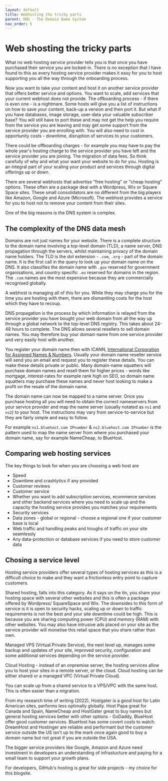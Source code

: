 ```yaml
---
layout: default
title: Webhosting the tricky parts
parent: DNS - The Domain Name System
nav_order: 5
---
```


# Web shosting the tricky parts

What no web hosting service provider tells you is that once you have purchased their service you are locked-in. There is no exception that I have found to this as every hosting service provider makes it easy for you to host supporting you all the way through the onboarding process.

Now you want to take your content and host it on another service provider that offers better service and options. You want to scale, add services that your current webhost does not provide. The offboarding process - if there is even one - is a nightmare. Some hosts will give you a list of instructions on how to save your content, back-up a version and then port it. But what if you have databases, image storage, user-data your valuable subscriber base? You will still have to port these and may not get the help you require from the service you are leaving and may get some support from the service provider you are enrolling with. You will also need to cost in opportunity costs - downtime, disruption of services to your customers.

There could be offboarding charges - for example you may have to pay the whole year's hosting charge to the service provider you have left and the service provider you are joining. The migration of data fees. So think carefully of why and what your want your website to do for you. Hosting is an integral part of your scaling your product and services through digital offerings up or down.

There are several webhosts that advertise "free hosting" or "cheap hosting" options. These often are a package deal with a Wordpress, Wix or Square Space sites. These small consolidators are no different from the big players like Amazon, Google and Azure (Microsoft). The webhost provides a service for you to host not to remove your content from their sites.

One of the big reasons is the DNS system is complex.

## The complexity of the DNS data mesh

Domains are not just names for your website. There is a complete structure to the domain name involving a top-level domain (TLD), a name server, DNS propagation through the servers, whilst maintaining privacy of the domain name holders. The TLD is the dot extension - `.com`, `.org` - part of the domain name. It is the first call in the query to look up your domain name on the DNS. It also classifies the domain name with `.gov` reserved for government organisations, and country specific `.eu` reserved for domains in the region. The `.com` names are the most expensive because they are commercially recognised globally.

A webhost is managing all of this for you. While they may charge you for the time you are hosting with them, there are dismantling costs for the host which they have to recoup.

DNS propagation is the process by which information is relayed from the service provider you have bought your web domain from all the way up through a global network to the top-level DNS registry. This takes about 24-48 hours to complete. The DNS allows several resellers to sell domain names. You may therefore buy your domain name from one service provider and very easily host with another.

You register your domain name then with ICANN, [International Corporation for Assigned Names & Numbers](https://lookup.icann.org/). Usually your domain name reseller service will send you an email and request you to register these details. You can make these details private or public. Many domain-name squatters will purchase domain names and resell them for higher prices - words like mortgage, interest-rates for example rank high on SEO, so domain name squatters may purchase these names and never host looking to make a profit on the resale of the domain name.

The domain name can now be mapped to a name server. Once you purchase hosting all you will need to obtain the correct nameservers from your service provider and map the name server (usually notated as `ns1` and `ns2`) to your host. The instructions may vary from service-to-service but they are fairly simple and easy to follow.

For example `ns1.bluehost.com IPnumber` & `ns2.bluehost.com IPnumber` is the pattern used to map the name server from where you purchased your domain name, say for example NameCheap, to BlueHost.

## Comparing web hosting services

The key things to look for when you are choosing a web host are

- Speed
- Downtime and crashlytics if any provided
- Customer reviews
- Customer service
- Whether you want to add subscription services, ecommerce services and other backend services where you need to scale up and the capacity the hosting service provides you matches your requirements
- Security services
- Data zones - global or regional - choose a regional one if your customer base is local
- Web traffic and handling peaks and troughs of traffic on your site seamlessly
- Any data-protection or database services if you need to store customer data

## Chosing a service level

Hosting service providers offer several types of hosting services as this is a difficult choice to make and they want a frictionless entry point to capture customers.

Shared hosting, falls into this category. As it says on the tin, you share your hosting space with several other websites and this is often a package offered by Wordpress/ SquareSpace and Wix. The downsides to this form of service is it is open to security hacks, scaling up or down to traffic requirements is not the best and your site downtime could be high. This is because you are sharing computing power (CPU) and memory (RAM) with other websites. You may also have intrusive ads placed on your site as the service provider will monetise this retail space that you share rather than own.

Managed VPS (Virtual Private Service), the next level up, manages some backup and updates of your site, improved security, configuration and some additional services depending on the service provider.

Cloud Hosting - instead of an onpremise server, the hosting services allow you to host your sites in a remote server, or the cloud. Cloud hostiing can be either shared or a managed VPC (Virtual Private Cloud).

You can scale up from a shared service to a VPS/VPC with the same host. This is often easier than a migration.

From my research time of writing (2022), Hostgater is a good host for Latin American sites, performs less optimally globally. Host Papa great for Canada and Spain, NameCheap and HostGater great to buy names but general hosting services better with other options - GoDaddy, BlueHost offer good customer services. BlueHost has some covert costs to watch. DreamHost and Hostinger are reliable and performant but the customer service outside the US isn't up to the mark once again good to buy a domain name but not great if you are outside the USA.

The bigger service providers like Google, Amazon and Azure need investment in developers an understanding of infrastucture and paying for a small team to support your growth plans.

For developers, GitHub's hosting is great for side projects - my choice for this blogsite.
